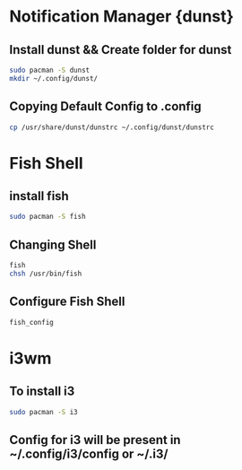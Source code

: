 # Notification Manager {dunst}
## Install dunst && Create folder for dunst
```bash
sudo pacman -S dunst
mkdir ~/.config/dunst/
```
## Copying Default Config to .config
```bash
cp /usr/share/dunst/dunstrc ~/.config/dunst/dunstrc
```

# Fish Shell
## install fish
```bash 
sudo pacman -S fish
```
## Changing Shell
```bash
fish
chsh /usr/bin/fish
```
## Configure Fish Shell
```bash
fish_config
```

# i3wm
## To install i3
```bash
sudo pacman -S i3
```
## Config for i3 will be present in ~/.config/i3/config or ~/.i3/ 
